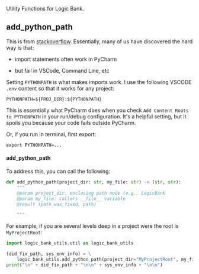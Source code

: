 Utility Functions for Logic Bank.

## add_python_path
This is from [stackoverflow](https://stackoverflow.com/questions/40304117/import-statement-works-on-pycharm-but-not-from-terminal/63487350?noredirect=1#comment113296551_63487350).  Essentially, many of us have discovered the hard way is that:

* import statements often work in PyCharm

* but fail in VSCode, Command Line, etc

Setting ```PYTHONPATH``` is what makes imports work. I use the following VSCODE ```.env``` content so that it works for any project:
```
PYTHONPATH=${PROJ_DIR}:${PYTHONPATH}
```

This is essentially what PyCharm does when you check ```Add Content Roots to PYTHONPATH``` in your run/debug configuration. It's a helpful setting, but it spoils you because your code fails outside PyCharm.

Or, if you run in terminal, first export:

```
export PYTHONPATH=...
```


#### add_python_path
To address this, you can call the following:

```python
def add_python_path(project_dir: str, my_file: str) -> (str, str):
    """
    @param project_dir: enclosing path node (e.g., LogicBank
    @param my_file: callers __file__ variable
    @result (path_was_fixed, path)

    """

```

For example, if you are several levels deep in a project were the root is ```MyProjectRoot```:

```python
import logic_bank_utils.util as logic_bank_utils

(did_fix_path, sys_env_info) = \
    logic_bank_utils.add_python_path(project_dir="MyProjectRoot", my_file=__file__)
print("\n" + did_fix_path + "\n\n" + sys_env_info + "\n\n")
```
